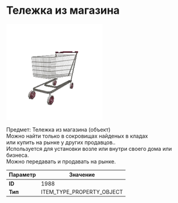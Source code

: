 # Тележка из магазина

![Item Image](../img/1988.webp?raw=true)

Предмет: Тележка из магазина (объект)<br>Можно найти только в сокровищах найденых в кладах<br>или купить на рынке у других продавцов..<br>Используется для установки возле или внутри своего дома или бизнеса.<br>Можно передавать и продавать на рынке.


| Параметр | Значение |
|----------|----------|
| **ID** | 1988 |
| **Тип** | ITEM_TYPE_PROPERTY_OBJECT |

